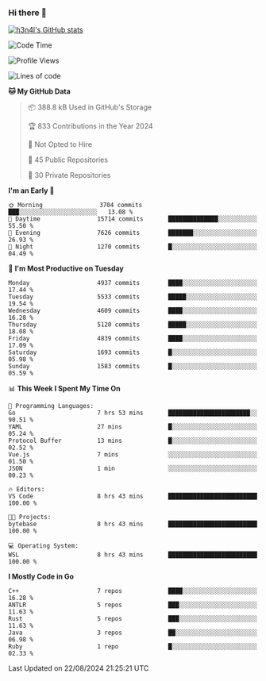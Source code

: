 ### Hi there 👋

[![h3n4l's GitHub stats](https://github-readme-stats.vercel.app/api?username=h3n4l&count_private=true&show_icons=true&theme=radical)](https://github.com/h3n4l/github-readme-stats)

<!--START_SECTION:waka-->
![Code Time](http://img.shields.io/badge/Code%20Time-1%2C910%20hrs%2055%20mins-blue)

![Profile Views](http://img.shields.io/badge/Profile%20Views-1-blue)

![Lines of code](https://img.shields.io/badge/From%20Hello%20World%20I%27ve%20Written-11.0%20million%20lines%20of%20code-blue)

**🐱 My GitHub Data** 

> 📦 388.8 kB Used in GitHub's Storage 
 > 
> 🏆 833 Contributions in the Year 2024
 > 
> 🚫 Not Opted to Hire
 > 
> 📜 45 Public Repositories 
 > 
> 🔑 30 Private Repositories 
 > 
**I'm an Early 🐤** 

```text
🌞 Morning                3704 commits        ███░░░░░░░░░░░░░░░░░░░░░░   13.08 % 
🌆 Daytime                15714 commits       ██████████████░░░░░░░░░░░   55.50 % 
🌃 Evening                7626 commits        ███████░░░░░░░░░░░░░░░░░░   26.93 % 
🌙 Night                  1270 commits        █░░░░░░░░░░░░░░░░░░░░░░░░   04.49 % 
```
📅 **I'm Most Productive on Tuesday** 

```text
Monday                   4937 commits        ████░░░░░░░░░░░░░░░░░░░░░   17.44 % 
Tuesday                  5533 commits        █████░░░░░░░░░░░░░░░░░░░░   19.54 % 
Wednesday                4609 commits        ████░░░░░░░░░░░░░░░░░░░░░   16.28 % 
Thursday                 5120 commits        █████░░░░░░░░░░░░░░░░░░░░   18.08 % 
Friday                   4839 commits        ████░░░░░░░░░░░░░░░░░░░░░   17.09 % 
Saturday                 1693 commits        █░░░░░░░░░░░░░░░░░░░░░░░░   05.98 % 
Sunday                   1583 commits        █░░░░░░░░░░░░░░░░░░░░░░░░   05.59 % 
```


📊 **This Week I Spent My Time On** 

```text
💬 Programming Languages: 
Go                       7 hrs 53 mins       ███████████████████████░░   90.51 % 
YAML                     27 mins             █░░░░░░░░░░░░░░░░░░░░░░░░   05.24 % 
Protocol Buffer          13 mins             █░░░░░░░░░░░░░░░░░░░░░░░░   02.52 % 
Vue.js                   7 mins              ░░░░░░░░░░░░░░░░░░░░░░░░░   01.50 % 
JSON                     1 min               ░░░░░░░░░░░░░░░░░░░░░░░░░   00.23 % 

🔥 Editors: 
VS Code                  8 hrs 43 mins       █████████████████████████   100.00 % 

🐱‍💻 Projects: 
bytebase                 8 hrs 43 mins       █████████████████████████   100.00 % 

💻 Operating System: 
WSL                      8 hrs 43 mins       █████████████████████████   100.00 % 
```

**I Mostly Code in Go** 

```text
C++                      7 repos             ████░░░░░░░░░░░░░░░░░░░░░   16.28 % 
ANTLR                    5 repos             ███░░░░░░░░░░░░░░░░░░░░░░   11.63 % 
Rust                     5 repos             ███░░░░░░░░░░░░░░░░░░░░░░   11.63 % 
Java                     3 repos             ██░░░░░░░░░░░░░░░░░░░░░░░   06.98 % 
Ruby                     1 repo              █░░░░░░░░░░░░░░░░░░░░░░░░   02.33 % 
```




 Last Updated on 22/08/2024 21:25:21 UTC
<!--END_SECTION:waka-->

